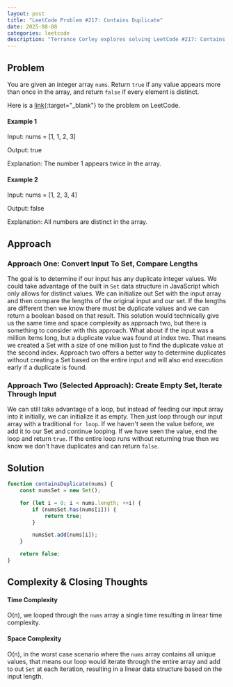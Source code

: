 ```yaml
---
layout: post
title: "LeetCode Problem #217: Contains Duplicate"
date: 2025-08-08
categories: leetcode
description: "Terrance Corley explores solving LeetCode #217: Contains Duplicate with JavaScript."
---
```


## Problem

You are given an integer array `nums`. Return `true` if any value appears more than once in the array, and return `false` if every element is distinct.

Here is a [link](https://leetcode.com/problems/contains-duplicate/description/){:target="\_blank"} to the problem on LeetCode.

#### Example 1

Input: nums = [1, 1, 2, 3]

Output: true

Explanation: The number 1 appears twice in the array.

#### Example 2

Input: nums = [1, 2, 3, 4]

Output: false

Explanation: All numbers are distinct in the array.

## Approach

### Approach One: Convert Input To Set, Compare Lengths

The goal is to determine if our input has any duplicate integer values. We could take advantage of the built in `Set` data structure in JavaScript
which only allows for distinct values. We can initialize out Set with the input array and then compare the lengths of the original input and our set. If the lengths
are different then we know there must be duplicate values and we can return a boolean based on that result. This solution would technically give us the same time
and space complexity as approach two, but there is something to consider with this approach. What about if the input was a million items long, but a duplicate value was
found at index two. That means we created a Set with a size of one million just to find the duplicate value at the second index. Approach two offers a better way
to determine duplicates without creating a Set based on the entire input and will also end execution early if a duplicate is found.

### Approach Two (Selected Approach): Create Empty Set, Iterate Through Input

We can still take advantage of a loop, but instead of feeding our input array into it initially, we can initialize it as empty. Then just loop through our input array with a
traditional `for loop`. If we haven't seen the value before, we add it to our Set and continue looping. If we have seen the value, end the loop and return `true`. If the entire
loop runs without returning true then we know we don't have duplicates and can return `false`.

## Solution

```ts
function containsDuplicate(nums) {
    const numsSet = new Set();

    for (let i = 0; i < nums.length; ++i) {
        if (numsSet.has(nums[i])) {
            return true;
        }

        numsSet.add(nums[i]);
    }

    return false;
}
```

## Complexity & Closing Thoughts

#### Time Complexity

O(n), we looped through the `nums` array a single time resulting in linear time complexity.

#### Space Complexity

O(n), in the worst case scenario where the `nums` array contains all unique values, that means our loop would iterate through the entire array and add to out `Set`
at each iteration, resulting in a linear data structure based on the input length.
